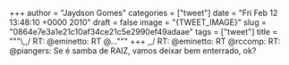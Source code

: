 
+++
author = "Jaydson Gomes"
categories = ["tweet"]
date = "Fri Feb 12 13:48:10 +0000 2010"
draft = false
image = "{TWEET_IMAGE}"
slug = "0864e7e3a1e21c10af34ce21c5e2990ef49adaae"
tags = ["tweet"]
title = """&#92;,,/  RT: @eminetto: RT @..."""
+++
\,,/  RT: @eminetto: RT @rccomp: RT: @piangers: Se é samba de RAIZ, vamos deixar bem enterrado, ok?
